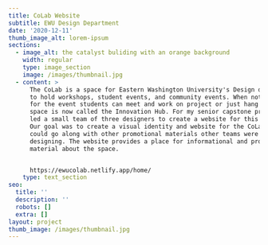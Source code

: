 ```yaml
---
title: CoLab Website
subtitle: EWU Design Department
date: '2020-12-11'
thumb_image_alt: lorem-ipsum
sections:
  - image_alt: the catalyst buliding with an orange background
    width: regular
    type: image_section
    image: /images/thumbnail.jpg
  - content: >
      The CoLab is a space for Eastern Washington University's Design department
      to hold workshops, student events, and community events. When not in use
      for the event students can meet and work on project or just hang out. The
      space is now called the Innovation Hub. For my senior capstone project I
      led a small team of three designers to create a website for this space.
      Our goal was to create a visual identity and website for the CoLab that
      could go along with other promotional materials other teams were
      designing. The website provides a place for informational and promotional
      material about the space.


      https://ewucolab.netlify.app/home/
    type: text_section
seo:
  title: ''
  description: ''
  robots: []
  extra: []
layout: project
thumb_image: /images/thumbnail.jpg
---
```

